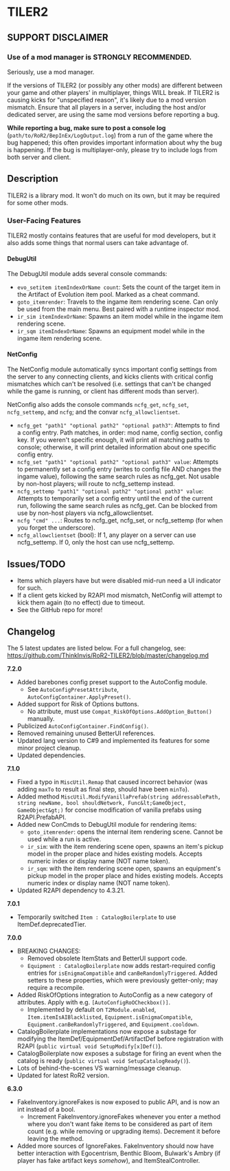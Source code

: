# TILER2

## SUPPORT DISCLAIMER

### Use of a mod manager is STRONGLY RECOMMENDED.

Seriously, use a mod manager.

If the versions of TILER2 (or possibly any other mods) are different between your game and other players' in multiplayer, things WILL break. If TILER2 is causing kicks for "unspecified reason", it's likely due to a mod version mismatch. Ensure that all players in a server, including the host and/or dedicated server, are using the same mod versions before reporting a bug.

**While reporting a bug, make sure to post a console log** (`path/to/RoR2/BepInEx/LogOutput.log`) from a run of the game where the bug happened; this often provides important information about why the bug is happening. If the bug is multiplayer-only, please try to include logs from both server and client.

## Description

TILER2 is a library mod. It won't do much on its own, but it may be required for some other mods.

### User-Facing Features

TILER2 mostly contains features that are useful for mod developers, but it also adds some things that normal users can take advantage of.

#### DebugUtil

The DebugUtil module adds several console commands:

- `evo_setitem itemIndexOrName count`: Sets the count of the target item in the Artifact of Evolution item pool. Marked as a cheat command.
- `goto_itemrender`: Travels to the ingame item rendering scene. Can only be used from the main menu. Best paired with a runtime inspector mod.
- `ir_sim itemIndexOrName`: Spawns an item model while in the ingame item rendering scene.
- `ir_sqm itemIndexOrName`: Spawns an equipment model while in the ingame item rendering scene.

#### NetConfig

The NetConfig module automatically syncs important config settings from the server to any connecting clients, and kicks clients with critical config mismatches which can't be resolved (i.e. settings that can't be changed while the game is running, or client has different mods than server).

NetConfig also adds the console commands `ncfg_get`, `ncfg_set`, `ncfg_settemp`, and `ncfg`; and the convar `ncfg_allowclientset`.

- `ncfg_get "path1" "optional path2" "optional path3"`: Attempts to find a config entry. Path matches, in order: mod name, config section, config key. If you weren't specific enough, it will print all matching paths to console; otherwise, it will print detailed information about one specific config entry.
- `ncfg_set "path1" "optional path2" "optional path3" value`: Attempts to permanently set a config entry (writes to config file AND changes the ingame value), following the same search rules as ncfg_get. Not usable by non-host players; will route to ncfg_settemp instead.
- `ncfg_settemp "path1" "optional path2" "optional path3" value`: Attempts to temporarily set a config entry until the end of the current run, following the same search rules as ncfg_get. Can be blocked from use by non-host players via ncfg_allowclientset.
- `ncfg "cmd" ...`: Routes to ncfg_get, ncfg_set, or ncfg_settemp (for when you forget the underscore).
- `ncfg_allowclientset` (bool): If 1, any player on a server can use ncfg_settemp. If 0, only the host can use ncfg_settemp.

## Issues/TODO

- Items which players have but were disabled mid-run need a UI indicator for such.
- If a client gets kicked by R2API mod mismatch, NetConfig will attempt to kick them again (to no effect) due to timeout.
- See the GitHub repo for more!

## Changelog

The 5 latest updates are listed below. For a full changelog, see: https://github.com/ThinkInvis/RoR2-TILER2/blob/master/changelog.md

**7.2.0**

- Added barebones config preset support to the AutoConfig module.
	- See `AutoConfigPresetAttribute`, `AutoConfigContainer.ApplyPreset()`.
- Added support for Risk of Options buttons.
	- No attribute, must use `Compat_RiskOfOptions.AddOption_Button()` manually.
- Publicized `AutoConfigContainer.FindConfig()`.
- Removed remaining unused BetterUI references.
- Updated lang version to C#9 and implemented its features for some minor project cleanup.
- Updated dependencies.

**7.1.0**

- Fixed a typo in `MiscUtil.Remap` that caused incorrect behavior (was adding `maxTo` to result as final step, should have been `minTo`).
- Added method `MiscUtil.ModifyVanillaPrefab(string addressablePath, string newName, bool shouldNetwork, Func&lt;GameObject, GameObject&gt;)` for concise modification of vanilla prefabs using R2API.PrefabAPI.
- Added new ConCmds to DebugUtil module for rendering items:
	- `goto_itemrender`: opens the internal item rendering scene. Cannot be used while a run is active.
	- `ir_sim`: with the item rendering scene open, spawns an item's pickup model in the proper place and hides existing models. Accepts numeric index or display name (NOT name token).
	- `ir_sqm`: with the item rendering scene open, spawns an equipment's pickup model in the proper place and hides existing models. Accepts numeric index or display name (NOT name token).
- Updated R2API dependency to 4.3.21.

**7.0.1**

- Temporarily switched `Item : CatalogBoilerplate` to use ItemDef.deprecatedTier.

**7.0.0**

- BREAKING CHANGES:
	- Removed obsolete ItemStats and BetterUI support code.
	- `Equipment : CatalogBoilerplate` now adds restart-required config entries for `isEnigmaCompatible` and `canBeRandomlyTriggered`. Added setters to these properties, which were previously getter-only; may require a recompile.
- Added RiskOfOptions integration to AutoConfig as a new category of attributes. Apply with e.g. `[AutoConfigRoOCheckbox()]`.
	- Implemented by default on `T2Module.enabled`, `Item.itemIsAIBlacklisted`, `Equipment.isEnigmaCompatible`, `Equipment.canBeRandomlyTriggered`, and `Equipment.cooldown`.
- CatalogBoilerplate implementations now expose a substage for modifying the ItemDef/EquipmentDef/ArtifactDef before registration with R2API (`public virtual void SetupModify[x]Def()`).
- CatalogBoilerplate now exposes a substage for firing an event when the catalog is ready (`public virtual void SetupCatalogReady()`).
- Lots of behind-the-scenes VS warning/message cleanup.
- Updated for latest RoR2 version.

**6.3.0**

- FakeInventory.ignoreFakes is now exposed to public API, and is now an int instead of a bool.
	- Increment FakeInventory.ignoreFakes whenever you enter a method where you don't want fake items to be considered as part of item count (e.g. while removing or upgrading items). Decrement it before leaving the method.
- Added more sources of IgnoreFakes. FakeInventory should now have better interaction with Egocentrism, Benthic Bloom, Bulwark's Ambry (if player has fake artifact keys *somehow*), and ItemStealController.